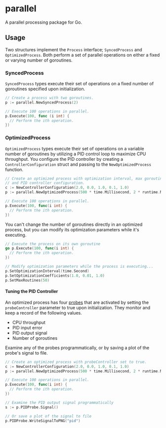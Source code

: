 # parallel
A parallel processing package for Go.

## Usage
Two structures implement the `Process` interface; `SyncedProcess` and `OptimizedProcess`. Both perform a set of parallel operations on either a fixed or varying number of goroutines.

### SyncedProcess
`SyncedProcess` types execute their set of operations on a fixed number of goroutines specified upon initialization.

```go
// Create a process with two goroutines.
p := parallel.NewSyncedProcess(2)

// Execute 100 operations in parallel.
p.Execute(100, func (i int) {
  // Perform the ith operation.
})
```

### OptimizedProcess
`OptimizedProcess` types execute their set of operations on a variable number of goroutines by utilizing a PID control loop to maximize CPU throughput. You configure the PID controller by creating a `ControllerConfiguration` struct and passing to the `NewOptimizedProcess` function.

```go
// Create an optimized process with optimization interval, max goroutine count,
// and PID controller configuration.
c := NewControllerConfiguration(2.0, 0.0, 1.0, 0.1, 1.0)
p := parallel.NewOptimizedProcess(500 * time.Millisecond, 2 * runtime.NumCPU(), c, false)

// Execute 100 operations in parallel.
p.Execute(100, func(i int) {
  // Perform the ith operation.
})
```

You can't change the number of goroutines directly in an optimized process, but you can modify its optimization parameters while it's executing.

```go
// Execute the process on its own goroutine
go p.Execute(100, func(i int) {
  // Perform the ith operation.
})

// Modify optimization parameters while the process is executing...
p.SetOptimizationInterval(time.Second)
p.SetOptimizationCoefficients(1.0, 0.01, 1.0)
p.SetMaxRoutines(50)
```

#### Tuning the PID Controller
An optimized process has four [probes](https://www.github.com/colinc86/probes) that are activated by setting the `probeController` parameter to true upon initialization. They monitor and keep a record of the following values.
- CPU throughput
- PID input error
- PID output signal
- Number of goroutines

Examine any of the probes programmatically, or by saving a plot of the probe's signal to file.

```go
// Create an optimized process with probeController set to true.
c := NewControllerConfiguration(2.0, 0.0, 1.0, 0.1, 1.0)
p := parallel.NewOptimizedProcess(500 * time.Millisecond, 2 * runtime.NumCPU(), c, true)

// Execute 100 operations in parallel.
p.Execute(100, func(i int) {
  // Perform the ith operation.
})

// Examine the PID output signal programmatically
s := p.PIDProbe.Signal()

// Or save a plot of the signal to file
p.PIDProbe.WriteSignalToPNG("pid")
```
